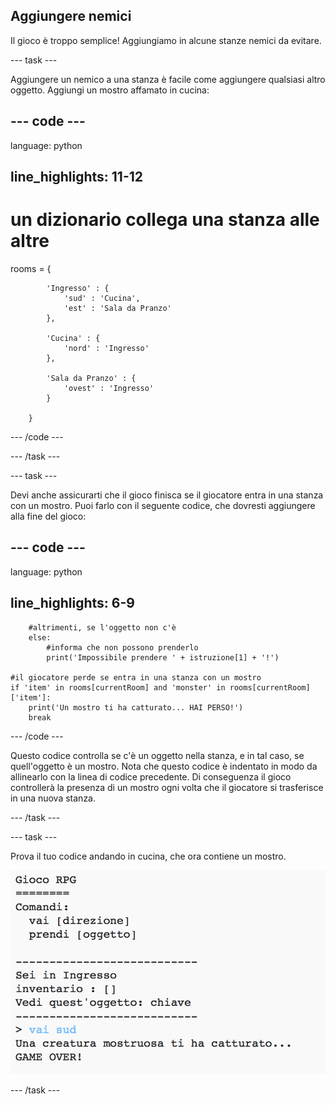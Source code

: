 ## Aggiungere nemici

Il gioco è troppo semplice! Aggiungiamo in alcune stanze nemici da evitare.

\--- task \---

Aggiungere un nemico a una stanza è facile come aggiungere qualsiasi altro oggetto. Aggiungi un mostro affamato in cucina:

## \--- code \---

language: python

## line_highlights: 11-12

# un dizionario collega una stanza alle altre

rooms = {

            'Ingresso' : {
                'sud' : 'Cucina',
                'est' : 'Sala da Pranzo'
            },
    
            'Cucina' : {
                'nord' : 'Ingresso'
            },
    
            'Sala da Pranzo' : {
                'ovest' : 'Ingresso'
            }
    
        }
    

\--- /code \---

\--- /task \---

\--- task \---

Devi anche assicurarti che il gioco finisca se il giocatore entra in una stanza con un mostro. Puoi farlo con il seguente codice, che dovresti aggiungere alla fine del gioco:

## \--- code \---

language: python

## line_highlights: 6-9

        #altrimenti, se l'oggetto non c'è
        else:
            #informa che non possono prenderlo
            print('Impossibile prendere ' + istruzione[1] + '!')
    
    #il giocatore perde se entra in una stanza con un mostro
    if 'item' in rooms[currentRoom] and 'monster' in rooms[currentRoom]['item']:
        print('Un mostro ti ha catturato... HAI PERSO!')
        break
    

\--- /code \---

Questo codice controlla se c'è un oggetto nella stanza, e in tal caso, se quell'oggetto è un mostro. Nota che questo codice è indentato in modo da allinearlo con la linea di codice precedente. Di conseguenza il gioco controllerà la presenza di un mostro ogni volta che il giocatore si trasferisce in una nuova stanza.

\--- /task \---

\--- task \---

Prova il tuo codice andando in cucina, che ora contiene un mostro.

![schermata](images/rpg-monster-test.png)

\--- /task \---